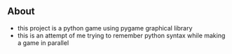 ## About
- this project is a python game using pygame graphical library 
- this is an attempt of me trying to remember python syntax while making a game in parallel